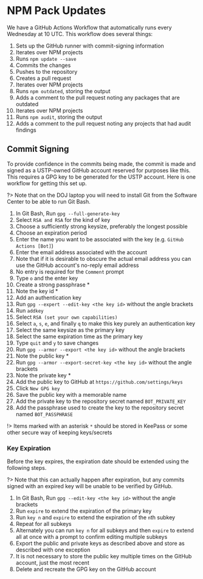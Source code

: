 # NPM Pack Updates

We have a GitHub Actions Workflow that automatically runs every Wednesday at 10 UTC. This workflow does several things:

1. Sets up the GitHub runner with commit-signing information
1. Iterates over NPM projects
  1. Runs `npm update --save`
1. Commits the changes
1. Pushes to the repository
1. Creates a pull request
1. Iterates over NPM projects
  1. Runs `npm outdated`, storing the output
1. Adds a comment to the pull request noting any packages that are outdated
1. Iterates over NPM projects
  1. Runs `npm audit`, storing the output
1. Adds a comment to the pull request noting any projects that had audit findings

## Commit Signing

To provide confidence in the commits being made, the commit is made and signed as a USTP-owned GitHub account reserved for purposes like this. This requires a GPG key to be generated for the USTP account. Here is one workflow for getting this set up.

?> Note that on the DOJ laptop you will need to install Git from the Software Center to be able to run Git Bash.

1. In Git Bash, Run `gpg --full-generate-key`
1. Select `RSA and RSA` for the kind of key
1. Choose a sufficiently strong keysize, preferably the longest possible
1. Choose an expiration period
1. Enter the name you want to be associated with the key (e.g. `GitHub Actions [Bot]`)
1. Enter the email address associated with the account
  1. Note that if it is desirable to obscure the actual email address you can use the GitHub account's no-reply email address
1. No entry is required for the `Comment` prompt
1. Type `o` and the enter key
1. Create a strong passphrase *
1. Note the key id *
1. Add an authentication key
  1. Run `gpg --expert --edit-key <the key id>` without the angle brackets
  1. Run `addkey`
  1. Select `RSA (set your own capabilities)`
  1. Select `a`, `s`, `e`, and finally `q` to make this key purely an authentication key
  1. Select the same keysize as the primary key
  1. Select the same expiration time as the primary key
  1. Type `quit` and `y` to save changes
1. Run `gpg --armor --export <the key id>` without the angle brackets
  1. Note the public key *
1. Run `gpg --armor --export-secret-key <the key id>` without the angle brackets
  1. Note the private key *
1. Add the public key to GitHub at `https://github.com/settings/keys`
  1. Click `New GPG key`
  1. Save the public key with a memorable name
1. Add the private key to the repository secret named `BOT_PRIVATE_KEY`
1. Add the passphrase used to create the key to the repository secret named `BOT_PASSPHRASE`

!> Items marked with an asterisk `*` should be stored in KeePass or some other secure way of keeping keys/secrets

### Key Expiration

Before the key expires, the expiration date should be extended using the following steps.

?> Note that this can actually happen after expiration, but any commits signed with an expired key will be unable to be verified by GitHub.

1. In Git Bash, Run `gpg --edit-key <the key id>` without the angle brackets
1. Run `expire` to extend the expiration of the primary key
1. Run `key n` and `expire` to extend the expiration of the `n`th subkey
  1. Repeat for all subkeys
  1. Alternately you can run `key n` for all subkeys and then `expire` to extend all at once with a prompt to confirm editing multiple subkeys
1. Export the public and private keys as described above and store as described with one exception
  1. It is not necessary to store the public key multiple times on the GitHub account, just the most recent
  1. Delete and recreate the GPG key on the GitHub account
